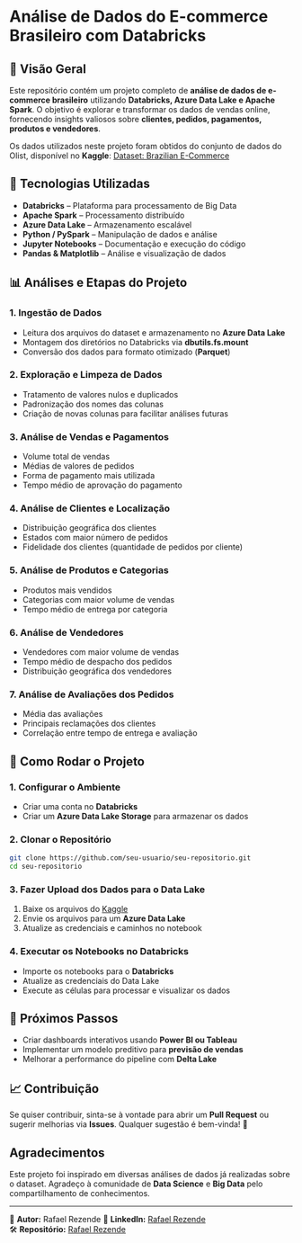 # Análise de Dados do E-commerce Brasileiro com Databricks

## 🌟 Visão Geral
Este repositório contém um projeto completo de **análise de dados de e-commerce brasileiro** utilizando **Databricks, Azure Data Lake e Apache Spark**. O objetivo é explorar e transformar os dados de vendas online, fornecendo insights valiosos sobre **clientes, pedidos, pagamentos, produtos e vendedores**.

Os dados utilizados neste projeto foram obtidos do conjunto de dados do Olist, disponível no **Kaggle**:
[Dataset: Brazilian E-Commerce](https://www.kaggle.com/datasets/olistbr/brazilian-ecommerce)

## 🎩 Tecnologias Utilizadas
- **Databricks** – Plataforma para processamento de Big Data
- **Apache Spark** – Processamento distribuído
- **Azure Data Lake** – Armazenamento escalável
- **Python / PySpark** – Manipulação de dados e análise
- **Jupyter Notebooks** – Documentação e execução do código
- **Pandas & Matplotlib** – Análise e visualização de dados

## 📊 Análises e Etapas do Projeto
### 1. **Ingestão de Dados**
- Leitura dos arquivos do dataset e armazenamento no **Azure Data Lake**
- Montagem dos diretórios no Databricks via **dbutils.fs.mount**
- Conversão dos dados para formato otimizado (**Parquet**)

### 2. **Exploração e Limpeza de Dados**
- Tratamento de valores nulos e duplicados
- Padronização dos nomes das colunas
- Criação de novas colunas para facilitar análises futuras

### 3. **Análise de Vendas e Pagamentos**
- Volume total de vendas
- Médias de valores de pedidos
- Forma de pagamento mais utilizada
- Tempo médio de aprovação do pagamento

### 4. **Análise de Clientes e Localização**
- Distribuição geográfica dos clientes
- Estados com maior número de pedidos
- Fidelidade dos clientes (quantidade de pedidos por cliente)

### 5. **Análise de Produtos e Categorias**
- Produtos mais vendidos
- Categorias com maior volume de vendas
- Tempo médio de entrega por categoria

### 6. **Análise de Vendedores**
- Vendedores com maior volume de vendas
- Tempo médio de despacho dos pedidos
- Distribuição geográfica dos vendedores

### 7. **Análise de Avaliações dos Pedidos**
- Média das avaliações
- Principais reclamações dos clientes
- Correlação entre tempo de entrega e avaliação

## 🔧 Como Rodar o Projeto
### 1. **Configurar o Ambiente**
- Criar uma conta no **Databricks**
- Criar um **Azure Data Lake Storage** para armazenar os dados

### 2. **Clonar o Repositório**
```bash
git clone https://github.com/seu-usuario/seu-repositorio.git
cd seu-repositorio
```

### 3. **Fazer Upload dos Dados para o Data Lake**
1. Baixe os arquivos do [Kaggle](https://www.kaggle.com/datasets/olistbr/brazilian-ecommerce)
2. Envie os arquivos para um **Azure Data Lake**
3. Atualize as credenciais e caminhos no notebook

### 4. **Executar os Notebooks no Databricks**
- Importe os notebooks para o **Databricks**
- Atualize as credenciais do Data Lake
- Execute as células para processar e visualizar os dados

## 🚀 Próximos Passos
- Criar dashboards interativos usando **Power BI ou Tableau**
- Implementar um modelo preditivo para **previsão de vendas**
- Melhorar a performance do pipeline com **Delta Lake**

## 📈 Contribuição
Se quiser contribuir, sinta-se à vontade para abrir um **Pull Request** ou sugerir melhorias via **Issues**. Qualquer sugestão é bem-vinda! 🚀

## Agradecimentos
Este projeto foi inspirado em diversas análises de dados já realizadas sobre o dataset. Agradeço à comunidade de **Data Science** e **Big Data** pelo compartilhamento de conhecimentos.

---
📁 **Autor:** Rafael Rezende
🔗 **LinkedIn:** [Rafael Rezende](www.linkedin.com/in/rafaelrezende2004)  
🛠️ **Repositório:** [Rafael Rezende](https://github.com/rafa-rez)  

